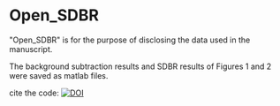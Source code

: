 # Open_SDBR

"Open_SDBR" is for the purpose of disclosing the data used in the manuscript.

The background subtraction results and SDBR results of Figures 1 and 2 were saved as matlab files.

cite the code: [![DOI](https://zenodo.org/badge/DOI/10.5281/zenodo.6597381.svg)](https://doi.org/10.5281/zenodo.6597381)
